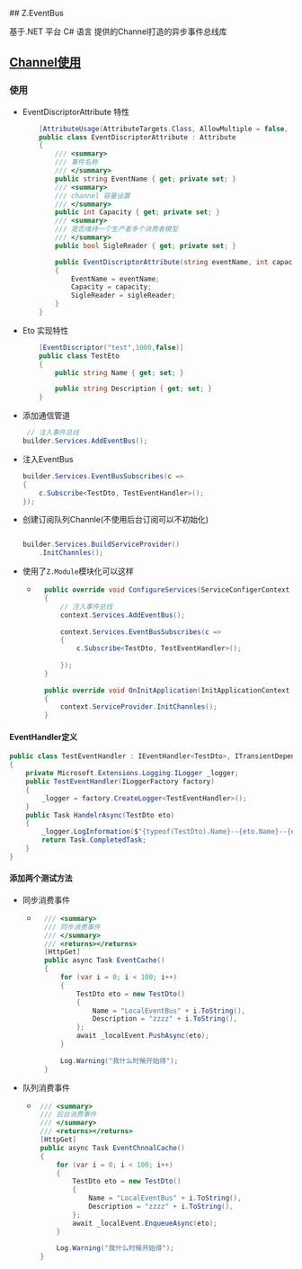 ﻿﻿﻿﻿## Z.EventBus

基于.NET 平台 C#	语言 提供的Channel打造的异步事件总线库

## [Channel使用](https://learn.microsoft.com/zh-cn/dotnet/core/extensions/channels)

### 使用

- EventDiscriptorAttribute 特性

    ```csharp
        [AttributeUsage(AttributeTargets.Class, AllowMultiple = false, Inherited = false)]
        public class EventDiscriptorAttribute : Attribute
        {
            /// <summary>
            /// 事件名称
            /// </summary>
            public string EventName { get; private set; }
            /// <summary>
            /// channel 容量设置
            /// </summary>
            public int Capacity { get; private set; }
            /// <summary>
            /// 是否维持一个生产者多个消费者模型
            /// </summary>
            public bool SigleReader { get; private set; }

            public EventDiscriptorAttribute(string eventName, int capacity = 1000, bool sigleReader = true)
            {
                EventName = eventName;
                Capacity = capacity;
                SigleReader = sigleReader;
            }
        }
    ```

- Eto 实现特性

    ```csharp
        [EventDiscriptor("test",1000,false)]
        public class TestEto
        {
            public string Name { get; set; }    

            public string Description { get; set; } 
        }
    ```

- 添加通信管道

    ```csharp
     // 注入事件总线
    builder.Services.AddEventBus();
    ```
- 注入EventBus

    ```csharp
    builder.Services.EventBusSubscribes(c =>
    {
        c.Subscribe<TestDto, TestEventHandler>();
    });
    ```
    
- 创建订阅队列Channle(不使用后台订阅可以不初始化)

    ```csharp
    
    builder.Services.BuildServiceProvider()
        .InitChannles();
    
    ```

- 使用了`Z.Module`模块化可以这样

    - ```c#
        public override void ConfigureServices(ServiceConfigerContext context)
        {
            // 注入事件总线
            context.Services.AddEventBus();
        
            context.Services.EventBusSubscribes(c =>
            {
                c.Subscribe<TestDto, TestEventHandler>();
        
            });
        }
        
        public override void OnInitApplication(InitApplicationContext context)
        {
            context.ServiceProvider.InitChannles();
        }
        ```

#### EventHandler定义

```csharp
public class TestEventHandler : IEventHandler<TestDto>, ITransientDependency
{
    private Microsoft.Extensions.Logging.ILogger _logger;
    public TestEventHandler(ILoggerFactory factory)
    {
        _logger = factory.CreateLogger<TestEventHandler>();
    }
    public Task HandelrAsync(TestDto eto)
    {
        _logger.LogInformation($"{typeof(TestDto).Name}--{eto.Name}--{eto.Description}");
        return Task.CompletedTask;
    }
}
```

#### 添加两个测试方法

- 同步消费事件
    - ```csharp
        /// <summary>
        /// 同步消费事件
        /// </summary>
        /// <returns></returns>
        [HttpGet]
        public async Task EventCache()
        {
            for (var i = 0; i < 100; i++)
            {
                TestDto eto = new TestDto()
                {
                    Name = "LocalEventBus" + i.ToString(),
                    Description = "zzzz" + i.ToString(),
                };
                await _localEvent.PushAsync(eto);
            }
        
            Log.Warning("我什么时候开始得");
        }
        ```
    
- 队列消费事件
     - ```csharp
        /// <summary>
        /// 后台消费事件
        /// </summary>
        /// <returns></returns>
        [HttpGet]
        public async Task EventChnnalCache()
        {
            for (var i = 0; i < 100; i++)
            {
                TestDto eto = new TestDto()
                {
                    Name = "LocalEventBus" + i.ToString(),
                    Description = "zzzz" + i.ToString(),
                };
                await _localEvent.EnqueueAsync(eto);
            }
        
            Log.Warning("我什么时候开始得");
        }
        ```

